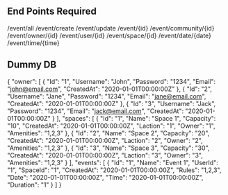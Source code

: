 ## End Points Required
/event/all
/event/create
/event/update
/event/{id}
/event/community/{id}
/event/owner/{id}
/event/user/{id}
/event/space/{id}
/event/date/{date}
/event/time/{time}

## Dummy DB

{
"owner": [
{
"Id": "1",
"Username": "John",
"Password": "1234",
"Email": "john@email.com",
"CreatedAt": "2020-01-01T00:00:00Z"
},
{
"Id": "2",
"Username": "Jane",
"Password": "1234",
"Email": "jane@email.com",
"CreatedAt": "2020-01-01T00:00:00Z"
},
{
"Id": "3",
"Username": "Jack",
"Password": "1234",
"Email": "jack@email.com",
"CreatedAt": "2020-01-01T00:00:00Z"
}
],
"spaces": [
{
"Id": "1",
"Name": "Space 1",
"Capacity": "10",
"CreatedAt": "2020-01-01T00:00:00Z",
"Laction": "1",
"Owner": "1",
"Amenities": "1,2,3"
},
{
"Id": "2",
"Name": "Space 2",
"Capacity": "20",
"CreatedAt": "2020-01-01T00:00:00Z",
"Laction": "2",
"Owner": "2",
"Amenities": "1,2,3"
},
{
"Id": "3",
"Name": "Space 3",
"Capacity": "30",
"CreatedAt": "2020-01-01T00:00:00Z",
"Laction": "3",
"Owner": "3",
"Amenities": "1,2,3"
}
],
"events": [
{
"Id": "1",
"Name": "Event 1",
"UserId": "1",
"SpaceId": "1",
"CreatedAt": "2020-01-01T00:00:00Z",
"Rules": "1,2,3",
"Date": "2020-01-01T00:00:00Z",
"Time": "2020-01-01T00:00:00Z",
"Duration": "1"
}
]
}
